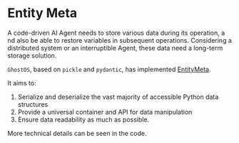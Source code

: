 # Entity Meta

A code-driven AI Agent needs to store various data during its operation, a
nd also be able to restore variables in subsequent operations.
Considering a distributed system or an interruptible Agent, these data need a long-term storage solution.

`GhostOS`, based on `pickle` and `pydantic`, has
implemented [EntityMeta](https://github.com/ghost-in-moss/GhostOS/tree/main/libs/ghostos/ghostos/entity.py).

It aims to:

1. Serialize and deserialize the vast majority of accessible Python data structures
2. Provide a universal container and API for data manipulation
3. Ensure data readability as much as possible.

More technical details can be seen in the code.